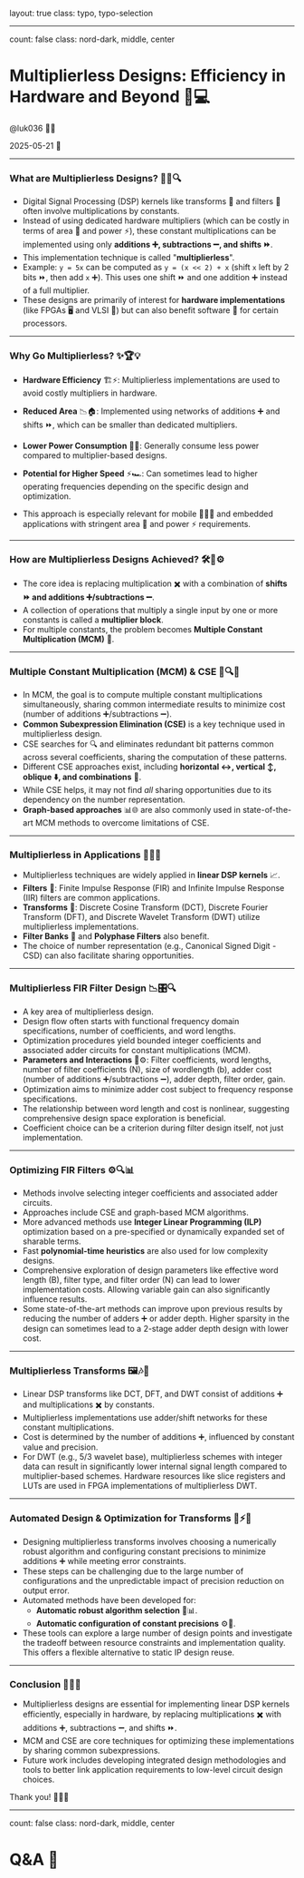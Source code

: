 layout: true
class: typo, typo-selection

---

count: false
class: nord-dark, middle, center

# Multiplierless Designs: Efficiency in Hardware and Beyond 🚀💻

@luk036 👨‍💻

2025-05-21 📅

---

### What are Multiplierless Designs? 🤔💭🔍

*   Digital Signal Processing (DSP) kernels like transforms 🔄 and filters 🧩 often involve multiplications by constants.
*   Instead of using dedicated hardware multipliers (which can be costly in terms of area 📏 and power ⚡), these constant multiplications can be implemented using only **additions ➕, subtractions ➖, and shifts ⏩**.
*   This implementation technique is called "**multiplierless**".
*   Example: `y = 5x` can be computed as `y = (x << 2) + x` (shift `x` left by 2 bits ⏩, then add `x` ➕). This uses one shift ⏩ and one addition ➕ instead of a full multiplier.
*   These designs are primarily of interest for **hardware implementations** (like FPGAs 🖥️ and VLSI 🔌) but can also benefit software 💾 for certain processors.

---

### Why Go Multiplierless? ✨🏆💡

*   **Hardware Efficiency** 🏗️⚡: Multiplierless implementations are used to avoid costly multipliers in hardware.
*   **Reduced Area** 📉🏠: Implemented using networks of additions ➕ and shifts ⏩, which can be smaller than dedicated multipliers.
*   **Lower Power Consumption** 🔋💡: Generally consume less power compared to multiplier-based designs.
*   **Potential for Higher Speed** ⚡🏎️: Can sometimes lead to higher operating frequencies depending on the specific design and optimization.

*   This approach is especially relevant for mobile 📱🏃‍♂️ and embedded applications with stringent area 📏 and power ⚡ requirements.

---

### How are Multiplierless Designs Achieved? 🛠️🔧⚙️

*   The core idea is replacing multiplication ✖️ with a combination of **shifts ⏩ and additions ➕/subtractions ➖**.
*   A collection of operations that multiply a single input by one or more constants is called a **multiplier block**.
*   For multiple constants, the problem becomes **Multiple Constant Multiplication (MCM)** 🔢.

---

### Multiple Constant Multiplication (MCM) & CSE 🌱🔍🧩

*   In MCM, the goal is to compute multiple constant multiplications simultaneously, sharing common intermediate results to minimize cost (number of additions ➕/subtractions ➖).
*   **Common Subexpression Elimination (CSE)** is a key technique used in multiplierless design.
*   CSE searches for 🔍 and eliminates redundant bit patterns common across several coefficients, sharing the computation of these patterns.
*   Different CSE approaches exist, including **horizontal ↔️, vertical ↕️, oblique ⬇️, and combinations** 🔀.
*   While CSE helps, it may not find *all* sharing opportunities due to its dependency on the number representation.
*   **Graph-based approaches** 📊🌐 are also commonly used in state-of-the-art MCM methods to overcome limitations of CSE.

---

### Multiplierless in Applications 🎯📱🔌

*   Multiplierless techniques are widely applied in **linear DSP kernels** 📈.
*   **Filters** 🧩: Finite Impulse Response (FIR) and Infinite Impulse Response (IIR) filters are common applications.
*   **Transforms** 🔄: Discrete Cosine Transform (DCT), Discrete Fourier Transform (DFT), and Discrete Wavelet Transform (DWT) utilize multiplierless implementations.
*   **Filter Banks** 🏦 and **Polyphase Filters** also benefit.
*   The choice of number representation (e.g., Canonical Signed Digit - CSD) can also facilitate sharing opportunities.

---

### Multiplierless FIR Filter Design 📉🎛️🔍

*   A key area of multiplierless design.
*   Design flow often starts with functional frequency domain specifications, number of coefficients, and word lengths.
*   Optimization procedures yield bounded integer coefficients and associated adder circuits for constant multiplications (MCM).
*   **Parameters and Interactions** 🔄⚙️: Filter coefficients, word lengths, number of filter coefficients (N), size of wordlength (b), adder cost (number of additions ➕/subtractions ➖), adder depth, filter order, gain.
*   Optimization aims to minimize adder cost subject to frequency response specifications.
*   The relationship between word length and cost is nonlinear, suggesting comprehensive design space exploration is beneficial.
*   Coefficient choice can be a criterion during filter design itself, not just implementation.

---

### Optimizing FIR Filters ⚙️🔍📊

*   Methods involve selecting integer coefficients and associated adder circuits.
*   Approaches include CSE and graph-based MCM algorithms.
*   More advanced methods use **Integer Linear Programming (ILP)** optimization based on a pre-specified or dynamically expanded set of sharable terms.
*   Fast **polynomial-time heuristics** are also used for low complexity designs.
*   Comprehensive exploration of design parameters like effective word length (B), filter type, and filter order (N) can lead to lower implementation costs. Allowing variable gain can also significantly influence results.
*   Some state-of-the-art methods can improve upon previous results by reducing the number of adders ➕ or adder depth. Higher sparsity in the design can sometimes lead to a 2-stage adder depth design with lower cost.

---

### Multiplierless Transforms 🖼️🎶🔄

*   Linear DSP transforms like DCT, DFT, and DWT consist of additions ➕ and multiplications ✖️ by constants.
*   Multiplierless implementations use adder/shift networks for these constant multiplications.
*   Cost is determined by the number of additions ➕, influenced by constant value and precision.
*   For DWT (e.g., 5/3 wavelet base), multiplierless schemes with integer data can result in significantly lower internal signal length compared to multiplier-based schemes. Hardware resources like slice registers and LUTs are used in FPGA implementations of multiplierless DWT.

---

### Automated Design & Optimization for Transforms 🤖⚡🔧

*   Designing multiplierless transforms involves choosing a numerically robust algorithm and configuring constant precisions to minimize additions ➕ while meeting error constraints.
*   These steps can be challenging due to the large number of configurations and the unpredictable impact of precision reduction on output error.
*   Automated methods have been developed for:
    *   **Automatic robust algorithm selection** 🤖📊.
    *   **Automatic configuration of constant precisions** ⚙️🔢.
*   These tools can explore a large number of design points and investigate the tradeoff between resource constraints and implementation quality. This offers a flexible alternative to static IP design reuse.

---

### Conclusion 🎉🏁✨

*   Multiplierless designs are essential for implementing linear DSP kernels efficiently, especially in hardware, by replacing multiplications ✖️ with additions ➕, subtractions ➖, and shifts ⏩.
*   MCM and CSE are core techniques for optimizing these implementations by sharing common subexpressions.
*   Future work includes developing integrated design methodologies and tools to better link application requirements to low-level circuit design choices.

Thank you! 🙏✨🚀

---

count: false
class: nord-dark, middle, center

# Q&A 🎤
